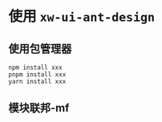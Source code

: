 # 使用 `xw-ui-ant-design`

## 使用包管理器

```
npm install xxx
pnpm install xxx
yarn install xxx
```

## 模块联邦-mf
